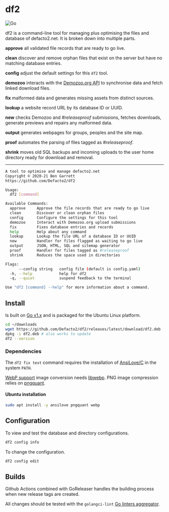 # df2

![Go](https://github.com/Defacto2/df2/workflows/Go/badge.svg)

df2 is a command-line tool for managing plus optimising the files and database of defacto2.net. It is broken down into multiple parts.

**approve** all validated file records that are ready to go live.

**clean** discover and remove orphan files that exist on the server but have no matching database entries.

**config** adjust the default settings for this `df2` tool.

**demozoo** interacts with the [Demozoo.org API](http://demozoo.org/api/v1/) to synchronise data and fetch linked download files.

**fix** malformed data and generates missing assets from distinct sources.

**lookup** a website record URL by its database ID or UUID.

**new** checks Demozoo and _#releaseproof_ submissions, fetches downloads, generate previews and repairs any malformed data.

**output** generates webpages for groups, peoples and the site map.

**proof** automates the parsing of files tagged as _#releaseproof_.

**shrink** moves old SQL backups and incoming uploads to the user home directory ready for download and removal.

---

```bash
A tool to optimise and manage defacto2.net
Copyright © 2020-21 Ben Garrett
https://github.com/Defacto2/df2

Usage:
  df2 [command]

Available Commands:
  approve     Approve the file records that are ready to go live
  clean       Discover or clean orphan files
  config      Configure the settings for this tool
  demozoo     Interact with Demozoo.org upload submissions
  fix         Fixes database entries and records
  help        Help about any command
  lookup      Lookup the file URL of a database ID or UUID
  new         Handler for files flagged as waiting to go live
  output      JSON, HTML, SQL and sitemap generator
  proof       Handler for files tagged as #releaseproof
  shrink      Reduces the space used in directories

Flags:
      --config string   config file (default is config.yaml)
  -h, --help            help for df2
  -q, --quiet           suspend feedback to the terminal

Use "df2 [command] --help" for more information about a command.
```

## Install

Is built on [Go v1.x](https://golang.org/doc/install) and is packaged for the Ubuntu Linux platform.

```bash
cd ~/downloads
wget https://github.com/Defacto2/df2/releases/latest/download/df2.deb
dpkg -i df2.deb # also works to update
df2 --version
```

### Dependencies

The `df2 fix text` command requires the installation of [AnsiLove/C](https://github.com/ansilove/ansilove) in the system `PATH`.

[WebP support](https://en.wikipedia.org/wiki/WebP) image conversion needs [libwebp](https://storage.googleapis.com/downloads.webmproject.org/releases/webp/index.html). PNG image compression relies on [pngquant](https://pngquant.org).


#### Ubuntu installation

```bash
sudo apt install -y ansilove pngquant webp
```

## Configuration

To view and test the database and directory configurations.

```bash
df2 config info
```

To change the configuration.

```bash
df2 config edit
```

## Builds

Github Actions combined with GoReleaser handles the building process when new release tags are created.

All changes should be tested with the `golangci-lint` [Go linters aggregator](https://golangci-lint.run/).
